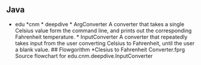 ## Java

* edu
    *cnm
        * deepdive
            * ArgConverter
                A converter that takes a single Celsius value form the command line, and prints out the corresponding Fahrenheit temperature.
                    * InputConverter
                        A converter that repeatedly takes input from the user converting Celsius to Fahrenheit, until the user a blank value.
                        ## Flowgorithm
                        *Clesius to Fahrenheit Converter.fprg   
                        Source flowchart for edu.cnm.deepdive.InputConverter